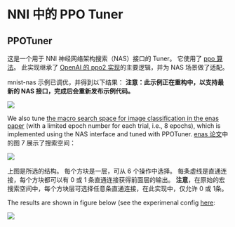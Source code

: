 # NNI 中的 PPO Tuner

## PPOTuner

这是一个用于 NNI 神经网络架构搜索（NAS）接口的 Tuner。 它使用了 [ppo 算法](https://arxiv.org/abs/1707.06347)。 此实现继承了 [OpenAI 的 ppo2 实现](https://github.com/openai/baselines/tree/master/baselines/ppo2)的主要逻辑，并为 NAS 场景做了适配。

mnist-nas 示例已调优，并得到以下结果： **注意：此示例正在重构中，以支持最新的 NAS 接口，完成后会重新发布示例代码。**

![](../../img/ppo_mnist.png)

We also tune [the macro search space for image classification in the enas paper](https://github.com/microsoft/nni/tree/v1.9/examples/trials/nas_cifar10) (with a limited epoch number for each trial, i.e., 8 epochs), which is implemented using the NAS interface and tuned with PPOTuner. [enas 论文](https://arxiv.org/pdf/1802.03268.pdf)中的图 7 展示了搜索空间：

![](../../img/enas_search_space.png)

上图是所选的结构。 每个方块是一层，可从 6 个操作中选择。 每条虚线是直通连接，每个方块都可以有 0 或 1 条直通连接获得前面层的输出。 **注意**，在原始的宏搜索空间中，每个方块层可选择任意条直通连接，在此实现中，仅允许 0 或 1条。

The results are shown in figure below (see the experimenal config [here](https://github.com/microsoft/nni/blob/v1.9/examples/trials/nas_cifar10/config_ppo.yml):

![](../../img/ppo_cifar10.png)